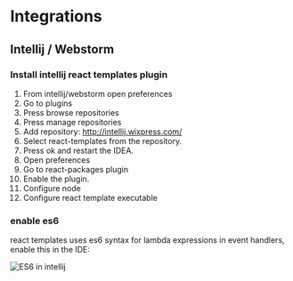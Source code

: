 # Integrations

## Intellij / Webstorm

### Install intellij react templates plugin
1. From intellij/webstorm open preferences
2. Go to plugins
3. Press browse repositories
4. Press manage repositories
5. Add repository: http://intellij.wixpress.com/
6. Select react-templates from the repository.
7. Press ok and restart the IDEA.
8. Open preferences
9. Go to react-packages plugin
10. Enable the plugin.
11. Configure node
12. Configure react template executable

### enable es6
react templates uses es6 syntax for lambda expressions in event handlers, enable this in the IDE:


 ![ES6 in intellij](https://raw.githubusercontent.com/wix/react-templates/gh-pages/docs/intellij-es6.png "ES6 in intellij")